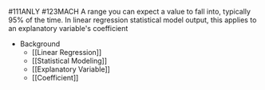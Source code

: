 #111ANLY #123MACH 
A range you can expect a value to fall into, typically 95% of the time. In linear regression statistical model output, this applies to an explanatory variable's coefficient

- Background
	- [[Linear Regression]]
	- [[Statistical Modeling]]
	- [[Explanatory Variable]]
	- [[Coefficient]]
